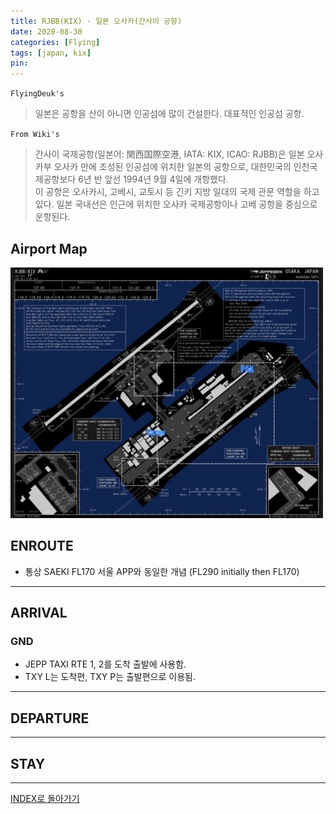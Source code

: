 ```yaml
---
title: RJBB(KIX) - 일본 오사카(간사이 공항)
date: 2020-08-30
categories: [Flying]
tags: [japan, kix]
pin:
---
```


`FlyingDeuk's`
>일본은 공항을 산이 아니면 인공섬에 많이 건설한다. 대표적인 인공섬 공항.

`From Wiki's`
>간사이 국제공항(일본어: 関西国際空港, IATA: KIX, ICAO: RJBB)은 일본 오사카부 오사카 만에 조성된 인공섬에 위치한 일본의 공항으로, 대한민국의 인천국제공항보다 6년 반 앞선 1994년 9월 4일에 개항했다. <br>
이 공항은 오사카시, 고베시, 교토시 등 긴키 지방 일대의 국제 관문 역할을 하고 있다. 일본 국내선은 인근에 위치한 오사카 국제공항이나 고베 공항을 중심으로 운항된다.

## Airport Map
![kix](/img/flying/airport/kix_ap.jpg)

## ENROUTE
- 통상 SAEKI FL170 서울 APP와 동일한 개념 (FL290 initially then FL170)

-------

## ARRIVAL
### GND
- JEPP TAXI RTE 1, 2를 도착 출발에 사용함.
- TXY L는 도착편, TXY P는 출발편으로 이용됨.

------

## DEPARTURE

-------

## STAY

----

[INDEX로 돌아가기](/posts/KoreaJapanChina/)
